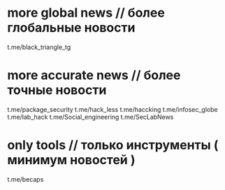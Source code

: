
# more global news // более глобальные новости
t.me/black_triangle_tg

# more accurate news // более точные новости
t.me/package_security
t.me/hack_less
t.me/haccking
t.me/infosec_globe
t.me/lab_hack
t.me/Social_engineering
t.me/SecLabNews

# only tools // только инструменты ( минимум новостей )
t.me/becaps
